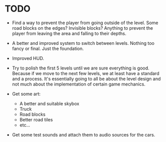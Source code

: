 # TODO 

- Find a way to prevent the player from going outside of the level. Some road blocks on the edges? Invisible blocks? Anything to prevent the player from leaving the area and falling to their depths. 

- A better and improved system to switch between levels. Nothing too fancy or final. Just the foundation.

- Improved HUD.

- Try to polish the first 5 levels until we are sure everything is good. Because if we move to the next few levels, we at least have a standard and a process. It's essentially going to all be about the level design and not much about the implementation of certain 
game mechanics.

- Get some art:
    - A better and suitable skybox
    - Truck 
    - Road blocks 
    - Better road tiles
    - etc...

- Get some test sounds and attach them to audio sources for the cars.
